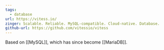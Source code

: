 ```yaml
---
tags:
  - database
url: https://vitess.io/
zinger: Scalable. Reliable. MySQL-compatible. Cloud-native. Database.
github-url: https://github.com/vitessio/vitess
---
```

Based on [[MySQL]], which has since become [[MariaDB]].


